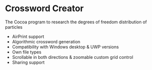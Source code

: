# Crossword Creator
The Cocoa program to research the degrees of freedom distribution of particles

- AirPrint support
- Algorithmic crossword generation
- Compatibility with Windows desktop & UWP versions
- Own file types
- Scrollable in both directions & zoomable custom grid control
- Sharing support
